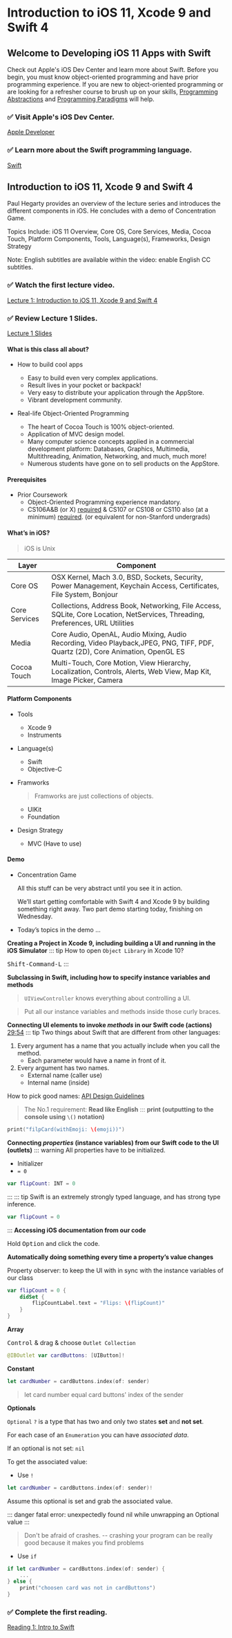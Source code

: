 # Introduction to iOS 11, Xcode 9 and Swift 4

## Welcome to Developing iOS 11 Apps with Swift

Check out Apple's iOS Dev Center and learn more about Swift. Before you begin, you must know object-oriented programming and have prior programming experience. If you are new to object-oriented programming or are looking for a refresher course to brush up on your skills, [Programming Abstractions](https://itunes.apple.com/us/course/programming-abstractions/id495054099) and [Programming Paradigms](https://itunes.apple.com/us/course/programming-paradigms/id495054064) will help.

### ✅ Visit Apple's iOS Dev Center.

[Apple Developer](https://developer.apple.com/devcenter/ios)

### ✅ Learn more about the Swift programming language.

[Swift](https://developer.apple.com/swift)

## Introduction to iOS 11, Xcode 9 and Swift 4
Paul Hegarty provides an overview of the lecture series and introduces the different components in iOS. He concludes with a demo of Concentration Game.

Topics Include: iOS 11 Overview, Core OS, Core Services, Media, Cocoa Touch, Platform Components, Tools, Language(s), Frameworks, Design Strategy 

Note: English subtitles are available within the video: enable English CC subtitles.

### ✅ Watch the first lecture video.

[Lecture 1: Introduction to iOS 11, Xcode 9 and Swift 4](https://youtu.be/71pyOB4TPRE?list=PLPA-ayBrweUzGFmkT_W65z64MoGnKRZMq)

### ✅ Review Lecture 1 Slides.

  [Lecture 1 Slides](https://github.com/chuxubank/Learning-iOS/blob/master/Developing-iOS-11-Apps-with-Swift/L1-Introduction-to-iOS11-Xcode9-Swift4/Lecture-1-Slides.pdf)

#### What is this class all about?
- How to build cool apps
  - Easy to build even very complex applications.
  - Result lives in your pocket or backpack!
  - Very easy to distribute your application through the AppStore.
  - Vibrant development community.

- Real-life Object-Oriented Programming
  - The heart of Cocoa Touch is 100% object-oriented.
  - Application of MVC design model.
  - Many computer science concepts applied in a commercial development platform:  Databases, Graphics, Multimedia, Multithreading, Animation, Networking, and much, much more!
  - Numerous students have gone on to sell products on the AppStore.

#### Prerequisites
- Prior Coursework
  - Object-Oriented Programming experience mandatory.
  - CS106A&B (or X) <u>required</u> & CS107 or CS108 or CS110 also (at a minimum) <u>required</u>. (or equivalent for non-Stanford undergrads)

#### What’s in iOS?
> iOS is Unix

| Layer         | Component                                                                                                                      |
| ------------- | ------------------------------------------------------------------------------------------------------------------------------ |
| Core OS       | OSX Kernel, Mach 3.0, BSD, Sockets, Security, Power Management, Keychain Access, Certificates, File System, Bonjour            |
| Core Services | Collections, Address Book, Networking, File Access, SQLite, Core Location, NetServices, Threading, Preferences, URL Utilities  |
| Media         | Core Audio, OpenAL, Audio Mixing, Audio Recording, Video Playback,JPEG, PNG, TIFF, PDF, Quartz (2D), Core Animation, OpenGL ES |
| Cocoa Touch   | Multi-Touch, Core Motion, View Hierarchy, Localization, Controls, Alerts, Web View, Map Kit, Image Picker, Camera              |

#### Platform Components
- Tools
  - Xcode 9
  - Instruments

- Language(s)
  - Swift
  - Objective-C

- Framworks
  > Framworks are just collections of objects.
  - UIKit
  - Foundation

- Design Strategy
  - MVC (Have to use)

#### Demo
- Concentration Game
  
  All this stuff can be very abstract until you see it in action.

  We’ll start getting comfortable with Swift 4 and Xcode 9 by building something right away. Two part demo starting today, finishing on Wednesday.

- Today’s topics in the demo ...

**Creating a Project in Xcode 9, including building a UI and running in the iOS Simulator**
::: tip
How to open `Object Library` in Xcode 10?

<kbd>Shift-Command-L</kbd>
:::


**Subclassing in Swift, including how to specify instance variables and methods**
> `UIViewController` knows everything about controlling a UI.

> Put all our instance variables and methods inside those curly braces.

**Connecting UI elements to invoke *methods* in our Swift code (actions)** [29:54](https://youtu.be/71pyOB4TPRE?list=PLPA-ayBrweUzGFmkT_W65z64MoGnKRZMq&t=1794)
::: tip
Two things about Swift that are different from other languages:
  1. Every argument has a name that you actually include when you call the method.
      - Each parameter would have a name in front of it.
  2. Every argument has two names.
      - External name (caller use)
      - Internal name (inside)

How to pick good names: 
  [API Design Guidelines](https://swift.org/documentation/api-design-guidelines/)
  > The No.1 requirement: **Read like English**
:::
**print (outputting to the console using `\()` notation)**
``` swift
print("filpCard(withEmoji: \(emoji))")
```

**Connecting *properties* (instance variables) from our Swift code to the UI (outlets)**
::: warning
All properties have to be initialized.
  - Initializer
  - `= 0`
``` swift
var flipCount: INT = 0
```
:::
::: tip
Swift is an extremely strongly typed language, and has strong type inference.
``` swift
var flipCount = 0
```
:::
**Accessing iOS documentation from our code**

Hold <kbd>Option</kbd> and click the code.

**Automatically doing something every time a property’s value changes**

Property observer: to keep the UI with in sync with the instance variables of our class
``` swift {2,3,4}
var flipCount = 0 {
    didSet {
        flipCountLabel.text = "Flips: \(flipCount)"
    }
}
```

**Array**

<kbd>Control</kbd> & drag & choose `Outlet Collection`
``` swift
@IBOutlet var cardButtons: [UIButton]!
```
**Constant**
``` swift
let cardNumber = cardButtons.index(of: sender)
```
> let card number equal card buttons' index of the sender

**Optionals**

`Optional` `?` is a type that has two and only two states **set** and **not set**.

For each case of an `Enumeration` you can have *associated data*.

If an optional is not set: `nil`

To get the associated value:
- Use `!`

``` swift
let cardNumber = cardButtons.index(of: sender)!
```

Assume this optional is set and grab the associated value.

::: danger
fatal error: unexpectedly found nil while unwrapping an Optional value
:::

> Don't be afraid of crashes. -- crashing your program can be really good because it makes you find problems

- Use `if`

``` swift
if let cardNumber = cardButtons.index(of: sender) {
    ...
} else {
    print("choosen card was not in cardButtons")
}
```

### ✅ Complete the first reading.

[Reading 1: Intro to Swift](https://github.com/chuxubank/Learning-iOS/blob/master/Developing-iOS-11-Apps-with-Swift/L1-Introduction-to-iOS11-Xcode9-Swift4/Reading-1-Intro-to-Swift.pdf)